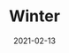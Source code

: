 ---
title: "Winter"
date: 2021-02-13
tags: [bw, photo]
thumb: "/2021/50943104616_96a8ab269b_k.jpg"
photo: "/2021/50943104616_96a8ab269b_k.jpg"
---